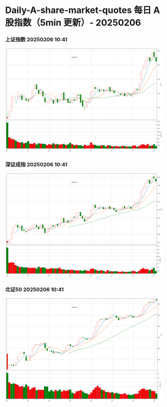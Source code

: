
# Daily-A-share-market-quotes 每日 A 股指数（5min 更新）- 20250206

### 上证指数 20250206 10:41
![](./fig/2025/2/20250206-sh000001.png)

### 深证成指 20250206 10:41
![](./fig/2025/2/20250206-sz399001.png)

### 北证50 20250206 10:41
![](./fig/2025/2/20250206-bj899050.png)
